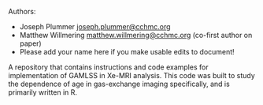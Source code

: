 Authors:
- Joseph Plummer <joseph.plummer@cchmc.org>
- Matthew Willmering <matthew.willmering@cchmc.org> (co-first author on paper)
- Please add your name here if you make usable edits to document!

A repository that contains instructions and code examples for implementation of GAMLSS in Xe-MRI analysis. This code was built to study the dependence of age in gas-exchange imaging specifically, and is primarily written in R. 
